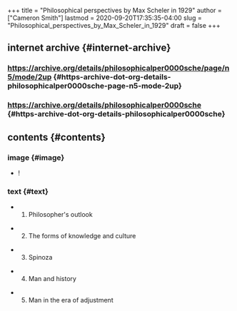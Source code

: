 +++
title = "Philosophical perspectives by Max Scheler in 1929"
author = ["Cameron Smith"]
lastmod = 2020-09-20T17:35:35-04:00
slug = "Philosophical_perspectives_by_Max_Scheler_in_1929"
draft = false
+++

## internet archive {#internet-archive}


### <https://archive.org/details/philosophicalper0000sche/page/n5/mode/2up> {#https-archive-dot-org-details-philosophicalper0000sche-page-n5-mode-2up}


### <https://archive.org/details/philosophicalper0000sche> {#https-archive-dot-org-details-philosophicalper0000sche}


## contents {#contents}


### image {#image}

<!--list-separator-->

-  \![](![](https://firebasestorage.googleapis.com/v0/b/firescript-577a2.appspot.com/o/imgs%2Fapp%2Fcameronraysmith%2FH60KqJO-A%5F.png?alt=media&token=c008b60f-314e-4494-9853-b5bb9b9fc2cf))


### text {#text}

<!--list-separator-->

-  1. Philosopher's outlook

<!--list-separator-->

-  2. The forms of knowledge and culture

<!--list-separator-->

-  3. Spinoza

<!--list-separator-->

-  4. Man and history

<!--list-separator-->

-  5. Man in the era of adjustment
